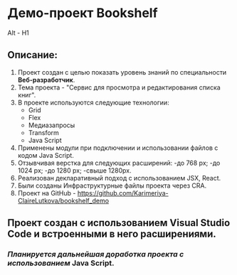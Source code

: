 # Демо-проект Bookshelf
Alt - H1

## Описание:
1. Проект создан с целью показать уровень знаний по специальности **Веб-разработчик**.
2. Тема проекта - "Сервис для просмотра и редактирования списка книг".
3. В проекте используются следующие технологии:
   - Grid
   - Flex
   - Медиазапросы
   - Transform
   - Java Script
4. Применены модули при подключении и использовании файлов с кодом Java Script.
5. Отзывчивая верстка для следующих расширений:
    -до 768 px;
    -до 1024 px;
    -до 1280 px;
    -свыше 1280px.
6. Реализован декларативный подход с использованием JSX, React.
7. Были созданы Инфраструктурные файлы проекта через CRA.
8. Проект на GitHub - https://github.com/Karimeriya-ClaireLutkova/bookshelf_demo
   
## Проект создан с использованием Visual Studio Code и встроенными в него расширениями.

### *Планируется дальнейшая доработка проекта с использованием* **Java Script**.